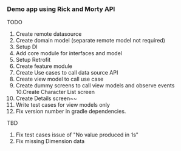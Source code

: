 ### Demo app using Rick and Morty API

TODO

1. Create remote datasource
2. Create domain model (separate remote model not required)
3. Setup DI
4. Add core module for interfaces and model
5. Setup Retrofit
6. Create feature module
7. Create Use cases to call data source API
8. Create view model to call use case
9. Create dummy screens to call view models and observe events
   10.Create Character List screen
10. Create Details screen~~
11. Write test cases for view models only
12. Fix version number in gradle dependencies.


TBD

1. Fix test cases issue of "No value produced in 1s"
2. Fix missing Dimension data